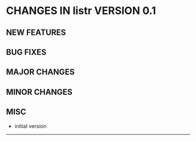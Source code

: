 # CHANGES IN listr VERSION 0.1

## NEW FEATURES

## BUG FIXES

## MAJOR CHANGES

## MINOR CHANGES

## MISC

- initial version

-----


